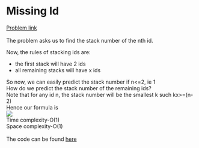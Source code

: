 # Missing Id

[Problem link](https://github.com/dscnsec/DSC-NSEC-Algorithms/blob/master/1.%20Array/missing_id/missing_id.md)<br>
<br>
The problem asks us to find the stack number of the nth id.<br>

Now, the rules of stacking ids are:
- the first stack will have 2 ids
- all remaining stacks will have x ids

So now, we can easily predict the stack number if n<=2, ie 1<br>
How do we predict the stack number of the remaining ids?<br>
Note that for any id n, the stack number will be the smallest k such kx>=(n-2)<br>
Hence our formula is<br>
![](https://github.com/m-e-r-l-i-n/DSC-NSEC-Algorithms/blob/documentation/Documentation/Tamonash_Chakraborty/dependencies/img-c4001308fb41f1da.png)
<br>
Time complexity-O(1)<br>
Space complexity-O(1)<br>
<br>
The code can be found [here](https://github.com/dscnsec/DSC-NSEC-Algorithms/blob/master/1.%20Array/missing_id/MissingIdMerlin.cpp)
